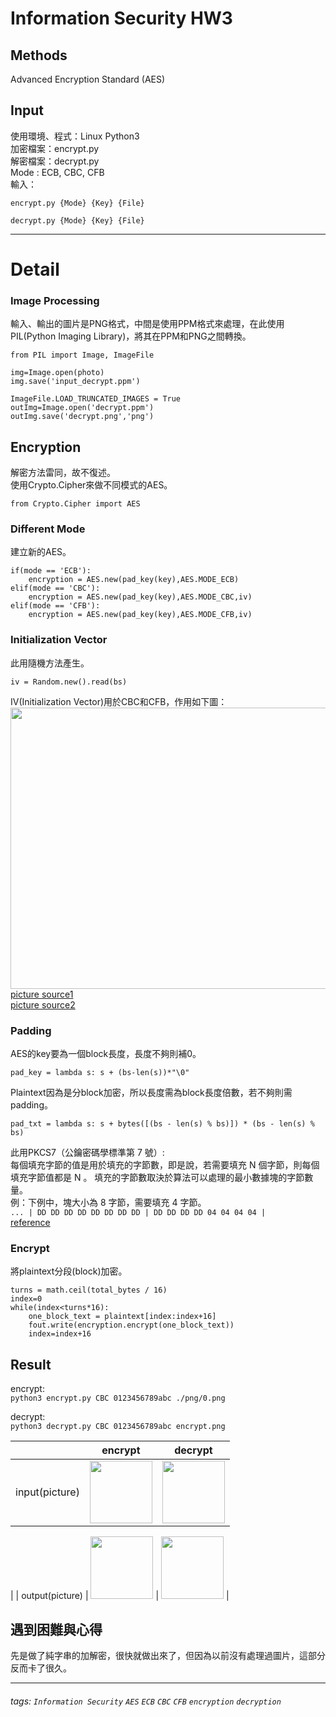 Information Security HW3
===
## Methods

Advanced Encryption Standard (AES)

## Input
使用環境、程式：Linux  Python3  
加密檔案：encrypt.py  
解密檔案：decrypt.py  
Mode : ECB, CBC, CFB  
輸入：  
```
encrypt.py {Mode} {Key} {File}
```
```
decrypt.py {Mode} {Key} {File}
```
---
# Detail
### Image Processing
輸入、輸出的圖片是PNG格式，中間是使用PPM格式來處理，在此使用PIL(Python Imaging Library)，將其在PPM和PNG之間轉換。  
```python=1
from PIL import Image, ImageFile
```
```python=18
img=Image.open(photo)
img.save('input_decrypt.ppm')
```
```python=55
ImageFile.LOAD_TRUNCATED_IMAGES = True
outImg=Image.open('decrypt.ppm')
outImg.save('decrypt.png','png')
```

## Encryption
解密方法雷同，故不復述。  
使用Crypto.Cipher來做不同模式的AES。  

```python=3
from Crypto.Cipher import AES
```
### Different Mode
建立新的AES。  
```python=28
if(mode == 'ECB'):
    encryption = AES.new(pad_key(key),AES.MODE_ECB)
elif(mode == 'CBC'):
    encryption = AES.new(pad_key(key),AES.MODE_CBC,iv)
elif(mode == 'CFB'):
    encryption = AES.new(pad_key(key),AES.MODE_CFB,iv)
```
### Initialization Vector
此用隨機方法產生。  
```python=7
iv = Random.new().read(bs)
```
IV(Initialization Vector)用於CBC和CFB，作用如下圖：  
<img width="600" height="450" src="https://i.imgur.com/hB3LSfL.png">  
[picture source1](https://en.wikipedia.org/wiki/Block_cipher_mode_of_operation#Cipher_Block_Chaining_(CBC))  
[picture source2](https://en.wikipedia.org/wiki/Block_cipher_mode_of_operation#Cipher_Feedback_(CFB))  
### Padding
AES的key要為一個block長度，長度不夠則補0。  
```python=8
pad_key = lambda s: s + (bs-len(s))*"\0"
```
Plaintext因為是分block加密，所以長度需為block長度倍數，若不夠則需padding。  
```python=9
pad_txt = lambda s: s + bytes([(bs - len(s) % bs)]) * (bs - len(s) % bs)
```
此用PKCS7（公鑰密碼學標準第 7 號）:  
每個填充字節的值是用於填充的字節數，即是說，若需要填充 N 個字節，則每個填充字節值都是 N 。 填充的字節數取決於算法可以處理的最小數據塊的字節數量。  
例：下例中，塊大小為 8 字節，需要填充 4 字節。  
```... | DD DD DD DD DD DD DD DD | DD DD DD DD 04 04 04 04 |```  
[reference](https://zh.wikipedia.org/wiki/填充_(密码学)#PKCS7_（公钥密码学标准第_7_号）)  

### Encrypt
將plaintext分段(block)加密。  
```python=41
turns = math.ceil(total_bytes / 16)
index=0
while(index<turns*16):
    one_block_text = plaintext[index:index+16]
    fout.write(encryption.encrypt(one_block_text))
    index=index+16
```
## Result
encrypt:  
```python3 encrypt.py CBC 0123456789abc ./png/0.png```  

decrypt:  
```python3 decrypt.py CBC 0123456789abc encrypt.png```  

|  | encrypt | decrypt |
| -------- | -------- | -------- |
| input(picture)     |<img width="100" height="100" src="https://i.imgur.com/S5eZnV2.jpg"> |<img width="100" height="100" src="https://i.imgur.com/0P3bFiI.jpg"> 
|
| output(picture)     | <img width="100" height="100" src="https://i.imgur.com/0P3bFiI.jpg">      | <img width="100" height="100" src="https://i.imgur.com/bvEqYEn.jpg">     |

## 遇到困難與心得
先是做了純字串的加解密，很快就做出來了，但因為以前沒有處理過圖片，這部分反而卡了很久。  

---

###### tags: `Information Security` `AES`  `ECB`  `CBC` `CFB` `encryption` `decryption`


